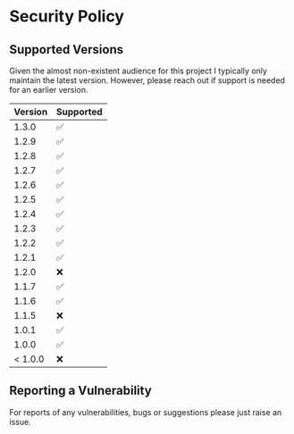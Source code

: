 # Security Policy

## Supported Versions

Given the almost non-existent audience for this project I typically only maintain the
latest version. However, please reach out if support is needed for an earlier version.

| Version | Supported          |
|---------|--------------------|
| 1.3.0   | :white_check_mark: |
| 1.2.9   | :white_check_mark: |
| 1.2.8   | :white_check_mark: |
| 1.2.7   | :white_check_mark: |
| 1.2.6   | :white_check_mark: |
| 1.2.5   | :white_check_mark: |
| 1.2.4   | :white_check_mark: |
| 1.2.3   | :white_check_mark: |
| 1.2.2   | :white_check_mark: |
| 1.2.1   | :white_check_mark: |
| 1.2.0   | :x:                |
| 1.1.7   | :white_check_mark: |
| 1.1.6   | :white_check_mark: |
| 1.1.5   | :x:                |
| 1.0.1   | :white_check_mark: |
| 1.0.0   | :white_check_mark: |
| < 1.0.0 | :x:                |

## Reporting a Vulnerability

For reports of any vulnerabilities, bugs or suggestions please just raise an issue.
